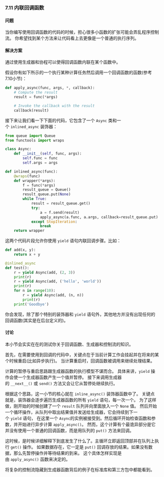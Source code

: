 ### 7.11 内联回调函数

#### 问题

当你编写使用回调函数的代码的时候，担心很多小函数的扩张可能会弄乱程序控制流。 你希望找到某个方法来让代码看上去更像是一个普通的执行序列。

#### 解决方案

通过使用生成器和协程可以使得回调函数内联在某个函数中。

假设你有如下所示的一个执行某种计算任务然后调用一个回调函数的函数(参考7.10小节)：

```python
def apply_async(func, args, *, callback):
    # Compute the result
    result = func(*args)

    # Invoke the callback with the result
    callback(result)
```

接下来让我们看一下下面的代码，它包含了一个 `Async` 类和一个 `inlined_async` 装饰器：

```python
from queue import Queue
from functools import wraps

class Async:
    def __init__(self, func, args):
        self.func = func
        self.args = args

def inlined_async(func):
    @wraps(func)
    def wrapper(*args):
        f = func(*args)
        result_queue = Queue()
        result_queue.put(None)
        while True:
            result = result_queue.get()
            try:
                a = f.send(result)
                apply_async(a.func, a.args, callback=result_queue.put)
            except StopIteration:
                break
    return wrapper
```

这两个代码片段允许你使用 `yield` 语句内联回调步骤。比如：

```python
def add(x, y):
    return x + y

@inlined_async
def test():
    r = yield Async(add, (2, 3))
    print(r)
    r = yield Async(add, ('hello', 'world'))
    print(r)
    for n in range(10):
        r = yield Async(add, (n, n))
        print(r)
    print('Goodbye')
```

你会发现，除了那个特别的装饰器和 `yield` 语句外，其他地方并没有出现任何的回调函数(其实是在后台定义的)。

#### 讨论

本小节会实实在在的测试你关于回调函数、生成器和控制流的知识。

首先，在需要使用到回调的代码中，关键点在于当前计算工作会挂起并在将来的某个时候重启(比如异步执行)。 当计算重启时，回调函数被调用来继续处理结果。

计算的暂停与重启思路跟生成器函数的执行模型不谋而合。 具体来讲，`yield` 操作会使一个生成器函数产生一个值并暂停。 接下来调用生成器的 `__next__()` 或 `send()` 方法又会让它从暂停处继续执行。

根据这个思路，这一小节的核心就在 `inline_async()` 装饰器函数中了。 关键点就是，装饰器会逐步遍历生成器函数的所有 `yield` 语句，每一次一个。 为了这样做，刚开始的时候创建了一个 `result` 队列并向里面放入一个 `None` 值。 然后开始一个循环操作，从队列中取出结果值并发送给生成器，它会持续到下一个 `yield` 语句， 在这里一个 `Async`的实例被接受到。然后循环开始检查函数和参数，并开始进行异步计算 `apply_async()`。 然而，这个计算有个最诡异部分是它并没有使用一个普通的回调函数，而是用队列的 `put()` 方法来回调。

这时候，是时候详细解释下到底发生了什么了。主循环立即返回顶部并在队列上执行 `get()` 操作。 如果数据存在，它一定是 `put()` 回调存放的结果。如果没有数据，那么先暂停操作并等待结果的到来。 这个具体怎样实现是由 `apply_async()` 函数来决定的。 

将复杂的控制流隐藏到生成器函数背后的例子在标准库和第三方包中都能看到。
